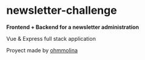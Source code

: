 # newsletter-challenge

<strong>Frontend + Backend for a newsletter administration</strong>

Vue & Express full stack application

Proyect made by <a href="https://github.com/ohmmolina">ohmmolina</a>
